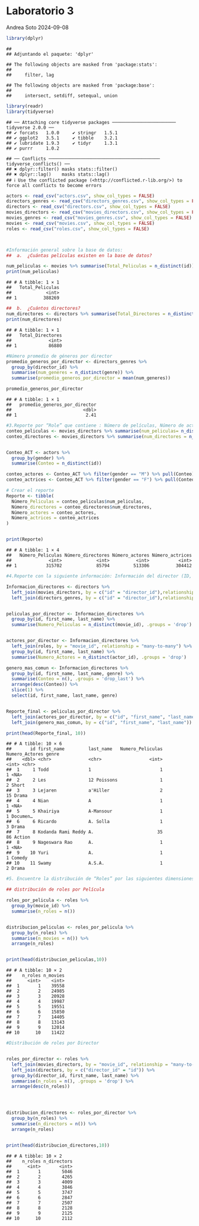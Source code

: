 Laboratorio 3
================
Andrea Soto
2024-09-08

``` r
library(dplyr)
```

    ## 
    ## Adjuntando el paquete: 'dplyr'

    ## The following objects are masked from 'package:stats':
    ## 
    ##     filter, lag

    ## The following objects are masked from 'package:base':
    ## 
    ##     intersect, setdiff, setequal, union

``` r
library(readr)
library(tidyverse)
```

    ## ── Attaching core tidyverse packages ──────────────────────── tidyverse 2.0.0 ──
    ## ✔ forcats   1.0.0     ✔ stringr   1.5.1
    ## ✔ ggplot2   3.5.1     ✔ tibble    3.2.1
    ## ✔ lubridate 1.9.3     ✔ tidyr     1.3.1
    ## ✔ purrr     1.0.2

    ## ── Conflicts ────────────────────────────────────────── tidyverse_conflicts() ──
    ## ✖ dplyr::filter() masks stats::filter()
    ## ✖ dplyr::lag()    masks stats::lag()
    ## ℹ Use the conflicted package (<http://conflicted.r-lib.org/>) to force all conflicts to become errors

``` r
actors <- read_csv("actors.csv", show_col_types = FALSE)
directors_genres <- read_csv("directors_genres.csv", show_col_types = FALSE)
directors <- read_csv("directors.csv", show_col_types = FALSE)
movies_directors <- read_csv("movies_directors.csv", show_col_types = FALSE)
movies_genres <- read_csv("movies_genres.csv", show_col_types = FALSE)
movies <- read_csv("movies.csv", show_col_types = FALSE)
roles <- read_csv("roles.csv", show_col_types = FALSE)



#Información general sobre la base de datos:
##  a.  ¿Cuántas películas existen en la base de datos? 

num_peliculas <- movies %>% summarise(Total_Peliculas = n_distinct(id))
print(num_peliculas)
```

    ## # A tibble: 1 × 1
    ##   Total_Peliculas
    ##             <int>
    ## 1          388269

``` r
##  b.  ¿Cuántos directores?
num_directores <- directors %>% summarise(Total_Directores = n_distinct(id))
print(num_directores)
```

    ## # A tibble: 1 × 1
    ##   Total_Directores
    ##              <int>
    ## 1            86880

``` r
#Número promedio de géneros por director 
promedio_generos_por_director <- directors_genres %>%
  group_by(director_id) %>%
  summarise(num_generes = n_distinct(genre)) %>%
  summarise(promedio_generos_por_director = mean(num_generes))

promedio_generos_por_director
```

    ## # A tibble: 1 × 1
    ##   promedio_generos_por_director
    ##                           <dbl>
    ## 1                          2.41

``` r
#3.Reporte por “Role” que contiene : Número de películas, Número de actores , Número de actrices, Número de directores
conteo_peliculas <- movies_directors %>% summarise(num_peliculas= n_distinct(movie_id))
conteo_directores <- movies_directors %>% summarise(num_directores = n_distinct(director_id))


Conteo_ACT <- actors %>% 
  group_by(gender) %>%
  summarise(Conteo = n_distinct(id))

conteo_actores <- Conteo_ACT %>% filter(gender == "M") %>% pull(Conteo)
conteo_actrices <- Conteo_ACT %>% filter(gender == "F") %>% pull(Conteo)

# Crear el reporte
Reporte <- tibble(
  Número_Peliculas = conteo_peliculas$num_peliculas,
  Número_directores = conteo_directores$num_directores, 
  Número_actores = conteo_actores,
  Número_actrices = conteo_actrices
)


print(Reporte)
```

    ## # A tibble: 1 × 4
    ##   Número_Peliculas Número_directores Número_actores Número_actrices
    ##              <int>             <int>          <int>           <int>
    ## 1           315702             85794         513306          304412

``` r
#4.Reporte con la siguiente información: Información del director (ID, nombre, apellido),Número de películas que ha dirigido,Número de actores con los que ha trabajado,Género más común de sus películas

Informacion_directores <- directors %>%
  left_join(movies_directors, by = c("id" = "director_id"),relationship = "many-to-many") %>%
  left_join(directors_genres, by = c("id" = "director_id"),relationship = "many-to-many")


peliculas_por_director <- Informacion_directores %>%
  group_by(id, first_name, last_name) %>%
  summarise(Numero_Peliculas = n_distinct(movie_id), .groups = 'drop')


actores_por_director <- Informacion_directores %>%
  left_join(roles, by = "movie_id", relationship = "many-to-many") %>%
  group_by(id, first_name, last_name) %>%
  summarise(Numero_Actores = n_distinct(actor_id), .groups = 'drop')

genero_mas_comun <- Informacion_directores %>%
  group_by(id, first_name, last_name, genre) %>%
  summarise(Conteo = n(), .groups = 'drop_last') %>%
  arrange(desc(Conteo)) %>%
  slice(1) %>%
  select(id, first_name, last_name, genre)


Reporte_final <- peliculas_por_director %>%
  left_join(actores_por_director, by = c("id", "first_name", "last_name")) %>%
  left_join(genero_mas_comun, by = c("id", "first_name", "last_name"))

print(head(Reporte_final, 10))
```

    ## # A tibble: 10 × 6
    ##       id first_name         last_name   Numero_Peliculas Numero_Actores genre   
    ##    <dbl> <chr>              <chr>                  <int>          <int> <chr>   
    ##  1     1 Todd               1                          1              1 <NA>    
    ##  2     2 Les                12 Poissons                1              2 Short   
    ##  3     3 Lejaren            a'Hiller                   2             15 Drama   
    ##  4     4 Nian               A                          1              1 <NA>    
    ##  5     5 Khairiya           A-Mansour                  1              1 Documen…
    ##  6     6 Ricardo            A. Solla                   1              3 Drama   
    ##  7     8 Kodanda Rami Reddy A.                        35             86 Action  
    ##  8     9 Nageswara Rao      A.                         1              1 <NA>    
    ##  9    10 Yuri               A.                         1              1 Comedy  
    ## 10    11 Swamy              A.S.A.                     1              2 Drama

``` r
#5. Encuentre la distribución de “Roles” por las siguientes dimensiones:Película, Director

## distribución de roles por Película

roles_por_pelicula <- roles %>%
  group_by(movie_id) %>%
  summarise(n_roles = n())


distribucion_peliculas <- roles_por_pelicula %>%
  group_by(n_roles) %>%
  summarise(n_movies = n()) %>%  
  arrange(n_roles)


print(head(distribucion_peliculas,10))
```

    ## # A tibble: 10 × 2
    ##    n_roles n_movies
    ##      <int>    <int>
    ##  1       1    39558
    ##  2       2    24985
    ##  3       3    20928
    ##  4       4    19987
    ##  5       5    19551
    ##  6       6    15850
    ##  7       7    14405
    ##  8       8    13143
    ##  9       9    12014
    ## 10      10    11422

``` r
#Distribución de roles por Director


roles_por_director <- roles %>%
  left_join(movies_directors, by = "movie_id", relationship = "many-to-many") %>%  
  left_join(directors, by = c("director_id" = "id")) %>%  
  group_by(director_id, first_name, last_name) %>% 
  summarise(n_roles = n(), .groups = 'drop') %>%  
  arrange(desc(n_roles))




distribucion_directores <- roles_por_director %>%
  group_by(n_roles) %>%
  summarise(n_directors = n()) %>%
  arrange(n_roles)


print(head(distribucion_directores,10))
```

    ## # A tibble: 10 × 2
    ##    n_roles n_directors
    ##      <int>       <int>
    ##  1       1        5046
    ##  2       2        4265
    ##  3       3        4009
    ##  4       4        3846
    ##  5       5        3747
    ##  6       6        2847
    ##  7       7        2507
    ##  8       8        2128
    ##  9       9        2125
    ## 10      10        2112
